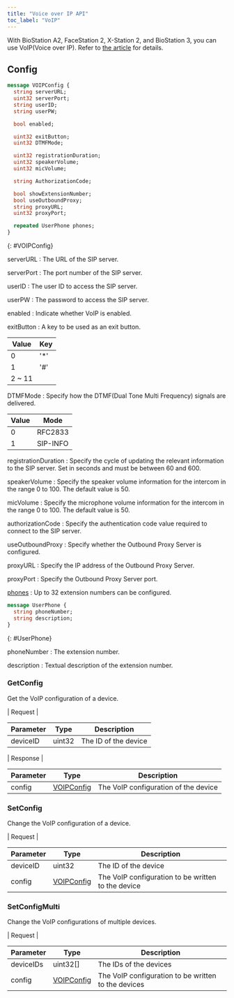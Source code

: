 ```yaml
---
title: "Voice over IP API"
toc_label: "VoIP"  
---
```


With BioStation A2, FaceStation 2, X-Station 2, and BioStation 3, you can use VoIP(Voice over IP). Refer to [the article](http://kb.supremainc.com/knowledge/doku.php?id=en:tc_appnote_setting_up_a_voip_server_for_a2&s[]=voip) for details. 

## Config

```protobuf
message VOIPConfig {
  string serverURL;
  uint32 serverPort;
  string userID;
  string userPW;

  bool enabled;

  uint32 exitButton;
  uint32 DTMFMode;

  uint32 registrationDuration;
  uint32 speakerVolume;
  uint32 micVolume;

  string AuthorizationCode;

  bool showExtensionNumber;
  bool useOutboundProxy;
  string proxyURL;
  uint32 proxyPort;

  repeated UserPhone phones;
}
```
{: #VOIPConfig}

serverURL
: The URL of the SIP server.

serverPort
: The port number of the SIP server.

userID
: The user ID to access the SIP server.

userPW
: The password to access the SIP server.

enabled
: Indicate whether VoIP is enabled.

exitButton
: A key to be used as an exit button.

  | Value | Key |  
  | ----- | --- | 
  | 0 | '*' |
  | 1 | '#' |
  | 2 ~ 11 | | '0' ~ '9' |

DTMFMode
: Specify how the DTMF(Dual Tone Multi Frequency) signals are delivered.

  | Value | Mode |  
  | ----- | --- | 
  | 0 | RFC2833 |
  | 1 | SIP-INFO |

registrationDuration
: Specify the cycle of updating the relevant information to the SIP server. 
Set in seconds and must be between 60 and 600.

speakerVolume
: Specify the speaker volume information for the intercom in the range 0 to 100. The default value is 50.

micVolume
: Specify the microphone volume information for the intercom in the range 0 to 100. The default value is 50.

authorizationCode
: Specify the authentication code value required to connect to the SIP server.

useOutboundProxy
: Specify whether the Outbound Proxy Server is configured.

proxyURL
: Specify the IP address of the Outbound Proxy Server.

proxyPort
: Specify the Outbound Proxy Server port.

[phones](#UserPhone)
: Up to 32 extension numbers can be configured.


```protobuf
message UserPhone {
  string phoneNumber;
  string description;
}
```
{: #UserPhone}

phoneNumber
: The extension number.

description
: Textual description of the extension number.

### GetConfig

Get the VoIP configuration of a device.

| Request |

| Parameter | Type | Description |
| --------- | ---- | ----------- |
| deviceID | uint32 | The ID of the device |

| Response |

| Parameter | Type | Description |
| --------- | ---- | ----------- |
| config | [VOIPConfig](#VOIPConfig) | The VoIP configuration of the device |

### SetConfig

Change the VoIP configuration of a device.

| Request |

| Parameter | Type | Description |
| --------- | ---- | ----------- |
| deviceID | uint32 | The ID of the device |
| config | [VOIPConfig](#VOIPConfig) | The VoIP configuration to be written to the device |


### SetConfigMulti

Change the VoIP configurations of multiple devices.

| Request |

| Parameter | Type | Description |
| --------- | ---- | ----------- |
| deviceIDs | uint32[] | The IDs of the devices |
| config | [VOIPConfig](#VOIPConfig) | The VoIP configuration to be written to the devices |
